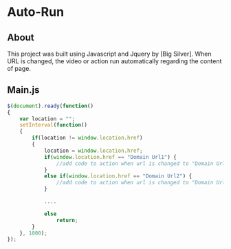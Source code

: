 # Auto-Run

## About
This project was built using Javascript and Jquery by [Big Silver].
When URL is changed, the video or action run automatically regarding the content of page.

## Main.js
```javascript
$(document).ready(function()
{
    var location = "";
    setInterval(function()
    {
        if(location != window.location.href)
        {
            location = window.location.href;
            if(window.location.href == "Domain Url1") {
                //add code to action when url is changed to "Domain Url1"
            }
            else if(window.location.href == "Domain Url2") {
                //add code to action when url is changed to "Domain Url2"
            }

            ....

            else
                return;
        }        
    }, 1000);
});
```
